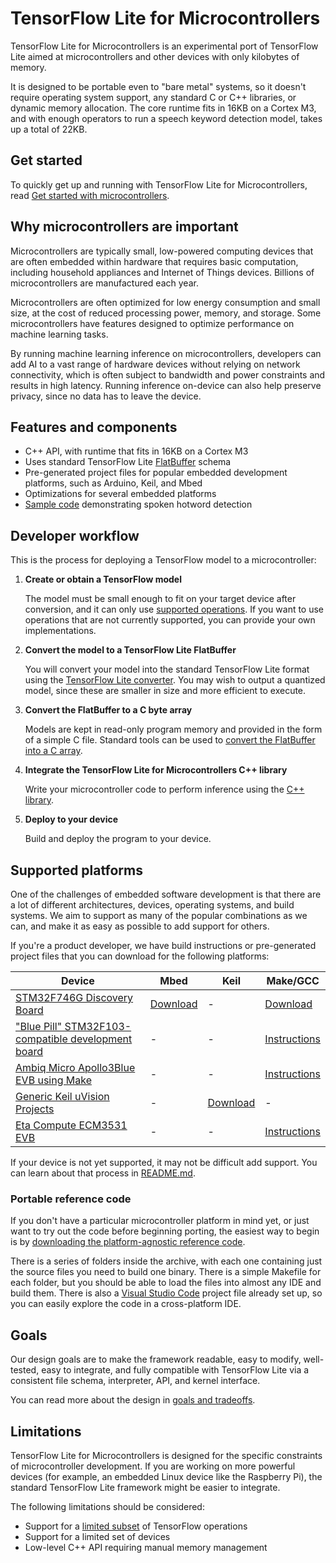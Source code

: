 # TensorFlow Lite for Microcontrollers

TensorFlow Lite for Microcontrollers is an experimental port of TensorFlow Lite
aimed at microcontrollers and other devices with only kilobytes of memory.

It is designed to be portable even to "bare metal" systems, so it doesn't
require operating system support, any standard C or C++ libraries, or dynamic
memory allocation. The core runtime fits in 16KB on a Cortex M3, and with enough
operators to run a speech keyword detection model, takes up a total of 22KB.

## Get started

To quickly get up and running with TensorFlow Lite for Microcontrollers, read
[Get started with microcontrollers](get_started.md).

## Why microcontrollers are important

Microcontrollers are typically small, low-powered computing devices that are
often embedded within hardware that requires basic computation, including
household appliances and Internet of Things devices. Billions of
microcontrollers are manufactured each year.

Microcontrollers are often optimized for low energy consumption and small size,
at the cost of reduced processing power, memory, and storage. Some
microcontrollers have features designed to optimize performance on machine
learning tasks.

By running machine learning inference on microcontrollers, developers can add AI
to a vast range of hardware devices without relying on network connectivity,
which is often subject to bandwidth and power constraints and results in high
latency. Running inference on-device can also help preserve privacy, since no
data has to leave the device.

## Features and components

*   C++ API, with runtime that fits in 16KB on a Cortex M3
*   Uses standard TensorFlow Lite
    [FlatBuffer](https://google.github.io/flatbuffers/) schema
*   Pre-generated project files for popular embedded development platforms, such
    as Arduino, Keil, and Mbed
*   Optimizations for several embedded platforms
*   [Sample code](https://github.com.cnpmjs.org/tensorflow/tensorflow/tree/master/tensorflow/lite/experimental/micro/examples/micro_speech)
    demonstrating spoken hotword detection

## Developer workflow

This is the process for deploying a TensorFlow model to a microcontroller:

1.  **Create or obtain a TensorFlow model**

    The model must be small enough to fit on your target device after
    conversion, and it can only use
    [supported operations](build_convert.md#operation-support). If you want to
    use operations that are not currently supported, you can provide your own
    implementations.

2.  **Convert the model to a TensorFlow Lite FlatBuffer**

    You will convert your model into the standard TensorFlow Lite format using
    the [TensorFlow Lite converter](build_convert.md#model-conversion). You may
    wish to output a quantized model, since these are smaller in size and more
    efficient to execute.

3.  **Convert the FlatBuffer to a C byte array**

    Models are kept in read-only program memory and provided in the form of a
    simple C file. Standard tools can be used to
    [convert the FlatBuffer into a C array](build_convert.md#convert-to-a-c-array).

4.  **Integrate the TensorFlow Lite for Microcontrollers C++ library**

    Write your microcontroller code to perform inference using the
    [C++ library](library.md).

5.  **Deploy to your device**

    Build and deploy the program to your device.

## Supported platforms

One of the challenges of embedded software development is that there are a lot
of different architectures, devices, operating systems, and build systems. We
aim to support as many of the popular combinations as we can, and make it as
easy as possible to add support for others.

If you're a product developer, we have build instructions or pre-generated
project files that you can download for the following platforms:

Device                                                                                         | Mbed                                                                           | Keil                                                                           | Make/GCC
---------------------------------------------------------------------------------------------- | ------------------------------------------------------------------------------ | ------------------------------------------------------------------------------ | --------
[STM32F746G Discovery Board](https://www.st.com/en/evaluation-tools/32f746gdiscovery.html)     | [Download](https://drive.google.com/open?id=1OtgVkytQBrEYIpJPsE8F6GUKHPBS3Xeb) | -                                                                              | [Download](https://drive.google.com/open?id=1u46mTtAMZ7Y1aD-He1u3R8AE4ZyEpnOl)
["Blue Pill" STM32F103-compatible development board](https://github.com.cnpmjs.org/google/stm32_bare_lib) | -                                                                              | -                                                                              | [Instructions](https://github.com.cnpmjs.org/tensorflow/tensorflow/blob/master/tensorflow/lite/experimental/micro/README.md#building-for-the-blue-pill-stm32f103-using-make)
[Ambiq Micro Apollo3Blue EVB using Make](https://ambiqmicro.com/apollo-ultra-low-power-mcus/)  | -                                                                              | -                                                                              | [Instructions](https://github.com.cnpmjs.org/tensorflow/tensorflow/blob/master/tensorflow/lite/experimental/micro/README.md#building-for-ambiq-micro-apollo3blue-evb-using-make)
[Generic Keil uVision Projects](http://www2.keil.com/mdk5/uvision/)                            | -                                                                              | [Download](https://drive.google.com/open?id=1Lw9rsdquNKObozClLPoE5CTJLuhfh5mV) | -
[Eta Compute ECM3531 EVB](https://etacompute.com/)                                             | -                                                                              | -                                                                              | [Instructions](https://github.com.cnpmjs.org/tensorflow/tensorflow/blob/master/tensorflow/lite/experimental/micro/README.md#Building-for-the-Eta-Compute-ECM3531-EVB-using-Make)

If your device is not yet supported, it may not be difficult add support. You
can learn about that process in
[README.md](https://github.com.cnpmjs.org/tensorflow/tensorflow/blob/master/tensorflow/lite/experimental/micro/README.md#how-to-port-tensorflow-lite-micro-to-a-new-platform).

### Portable reference code

If you don't have a particular microcontroller platform in mind yet, or just
want to try out the code before beginning porting, the easiest way to begin is
by
[downloading the platform-agnostic reference code](https://drive.google.com/open?id=1cawEQAkqquK_SO4crReDYqf_v7yAwOY8).

There is a series of folders inside the archive, with each one containing just
the source files you need to build one binary. There is a simple Makefile for
each folder, but you should be able to load the files into almost any IDE and
build them. There is also a [Visual Studio Code](https://code.visualstudio.com/)
project file already set up, so you can easily explore the code in a
cross-platform IDE.

## Goals

Our design goals are to make the framework readable, easy to modify,
well-tested, easy to integrate, and fully compatible with TensorFlow Lite via a
consistent file schema, interpreter, API, and kernel interface.

You can read more about the design in
[goals and tradeoffs](https://github.com.cnpmjs.org/tensorflow/tensorflow/tree/master/tensorflow/lite/experimental/micro#goals).

## Limitations

TensorFlow Lite for Microcontrollers is designed for the specific constraints of
microcontroller development. If you are working on more powerful devices (for
example, an embedded Linux device like the Raspberry Pi), the standard
TensorFlow Lite framework might be easier to integrate.

The following limitations should be considered:

*   Support for a [limited subset](build_convert.md#operation-support) of
    TensorFlow operations
*   Support for a limited set of devices
*   Low-level C++ API requiring manual memory management
